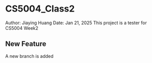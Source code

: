 # CS5004_Class2
Author: Jiaying Huang
Date: Jan 21, 2025
This project is a tester for CS5004 Week2

## New Feature
A new branch is added